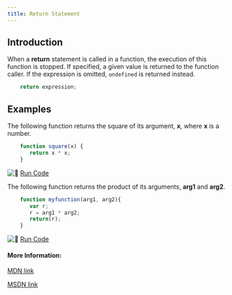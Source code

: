 ```yaml
---
title: Return Statement
---
```

## Introduction

When a **return** statement is called in a function, the execution of this function is stopped. If specified, a given value is returned to the function caller. If the expression is omitted, `undefined` is returned instead.

```js
    return expression;
```

## Examples

The following function returns the square of its argument, **x**, where **x** is a number.

```js
    function square(x) {
       return x * x;
    }
```
![:rocket:](//forum.freecodecamp.com/images/emoji/emoji_one/rocket.png?v=2 ":rocket:") <a href='https://repl.it/C7VT/0' target='_blank' rel='nofollow'>Run Code</a>

The following function returns the product of its arguments, **arg1** and **arg2**.

```js
    function myfunction(arg1, arg2){
       var r;
       r = arg1 * arg2;
       return(r);
    }
```

![:rocket:](//forum.freecodecamp.com/images/emoji/emoji_one/rocket.png?v=2 ":rocket:") <a href='https://repl.it/C7VU/0' target='_blank' rel='nofollow'>Run Code</a>


#### More Information:

<a href='https://developer.mozilla.org/en-US/docs/Web/JavaScript/Reference/Statements/return' target='_blank' rel='nofollow'>MDN link</a>

<a href='https://msdn.microsoft.com/en-us/library/22a685h9.aspx' target='_blank' rel='nofollow'>MSDN link</a>